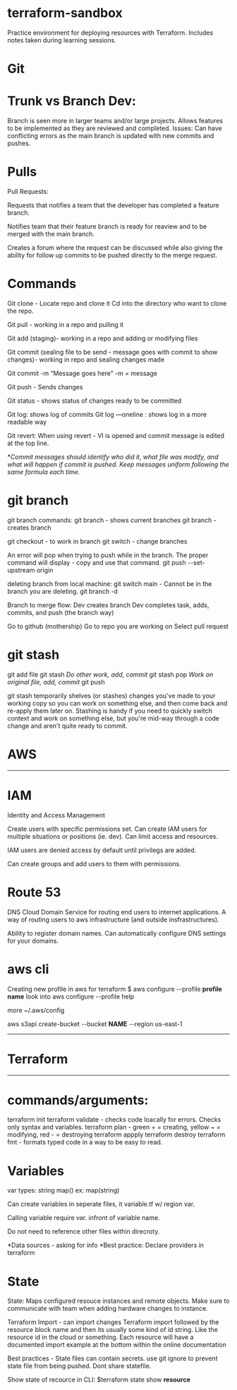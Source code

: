 # terraform-sandbox

Practice environment for deploying resources with Terraform. Includes notes taken during learning sessions.

Git
================

Trunk vs Branch Dev:
================
Branch is seen more in larger teams and/or large projects. 
Allows features to be implemented as they are reviewed and completed.
Issues:
Can have conflicting errors as the main branch is updated with new commits and pushes.


Pulls
================

Pull Requests:

Requests that notifies a team that the developer has completed a feature branch.

Notifies team that their feature branch is ready for reaview and to be merged with the main branch.

Creates a forum where the request can be discussed while also giving the ability for follow up commits to be pushed directly to the merge request.

Commands
================
Git clone - Locate repo and clone it
Cd into the directory who want to clone the repo.

Git pull - working in a repo and pulling it

Git add (staging)- working in a repo and adding or modifying files

Git commit (sealing file to be send - message goes with commit to show changes)- working in repo and sealing changes made

Git commit -m “Message goes here”
-m = message

Git push - Sends changes

Git status - shows status of changes ready to be committed

Git log:  shows log of commits
Git log —oneline : shows log in a more readable way

Git revert: 
When using revert - VI is opened and commit message is edited at the top line.

**Commit messages should identify who did it, what file was modify, and what will happen if commit is pushed.
 Keep messages uniform following the same formula each time.*


git branch
================

git branch commands:
git branch - shows current branches
git branch <name of branch> - creates branch

git checkout <name of branch> - to work in branch
git switch <branch name> - change branches

An error will pop when trying to push while in the branch. The proper command will display - copy and use that command.
git push --set-upstream origin <branch name>

deleting branch from local machine:
git switch main - Cannot be in the branch you are deleting.
git branch -d <branch name>

Branch to merge flow:
Dev creates branch
Dev completes task, adds, commits, and push (the branch way)

Go to github (mothership)
Go to repo you are working on
Select pull request


git stash
================

git add file
git stash
*Do other work, add, commit*
git stash pop
*Work on original file, add, commit*
git push

git stash temporarily shelves (or stashes) changes you've made to your 
working copy so you can work on something else, and then come back and re-apply them later on. 
 Stashing is handy if you need to quickly switch context and work on something else, 
 but you're mid-way through a code change and aren't quite ready to commit.




# AWS
*****


IAM
================
Identity and Access Management

Create users with specific permissions set.
Can create IAM users for multiple situations or positions (ie. dev).
Can limit access and resources.

IAM users are denied access by default until privilegs are added.

Can create groups and add users to them with permissions. 


Route 53
================
DNS
Cloud Domain Service for routing end users to internet applications.
A way of routing users to aws infrastructure (and outside insfrastructures).

Ability to register domain names.
Can automatically configure DNS settings for your domains.

aws cli 
================
Creating new profile in aws for terraform
$ aws configure --profile **profile name**
look into aws configure --profile help

more ~/.aws/config

aws s3api create-bucket --bucket **NAME** --region us-east-1


*****************************************************************************************
Terraform
================
*****************************************************************************************


commands/arguments:
================

terraform init
terraform validate - checks code loacally for errors. Checks only syntax and variables.
terraform plan - green + = creating, yellow ~ = modifying, red - = destroying
terraform appply
terraform destroy 
terraform fmt - formats typed code in a way to be easy to read. 


Variables
================
var types:
string
map() ex: map(string)

Can create variables in seperate files, it variable.tf w/ region var.

Calling variable require var. infront of variable name.

Do not need to reference other files within direcroty.

*Data sources - asking for info 
*Best practice: Declare providers in terraform


State
================
State: Maps configured resouce instances and remote objects.
Make sure to communicate with team when adding hardware changes to instance. 

Terraform Import - can import changes
Terraform import followed by the resource block name and then its usually some kind of id string. Like the resource id in the cloud or something.
Each resource will have a documented import example at the bottom within the online documentation

Best practices - 
State files can contain secrets.
use git ignore to prevent state file from being pushed.
Dont share statefile.

Show state of recource in CLI:
$terraform state show **resource**

